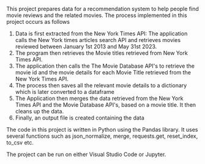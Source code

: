 This project prepares data for a recommendation system to help people find movie reviews and the related movies. The process implemented in this project occurs as follows
1) Data is first extracted from the New York Times API: The application calls the New York times articles search API and retrieves movies reviewed between January 1st 2013 and May 31st 2023.
2) The program then retrieves the Movie titles retrieved from New York Times API.
3) The application then calls the The Movie Database API's to retrieve the movie id and the movie details for each Movie Title retrieved from the New York Times API.
4) The process then saves all the relevant movie details to a dictionary which is later converted to a dataframe
5) The Application then merges the data retrieved from the New York Times API and the Movie Database API's, based on a movie title. It then cleans up the data.
6) Finally, an output file is created containing the data

The code in this project is written in Python using the Pandas library. It uses several functions such as json_normalize, merge, requests.get, reset_index, to_csv etc.

The project can be run on either Visual Studio Code or Jupyter.
